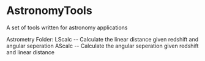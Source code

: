 # AstronomyTools
A set of tools written for astronomy applications

Astrometry Folder:
	LScalc -- Calculate the linear distance given redshift and angular seperation
	AScalc -- Calculate the angular seperation given redshift and linear distance
